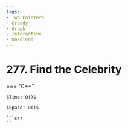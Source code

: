 ```yaml
---
tags:
- Two Pointers
- Greedy
- Graph
- Interactive
- Unsolved
---
```



# 277. Find the Celebrity

=== "C++"

    $Time: O()$

    $Space: O()$

    ```c++
    ```